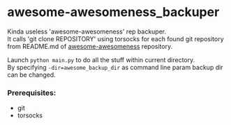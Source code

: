 awesome-awesomeness_backuper
============================
Kinda useless 'awesome-awesomeness' rep backuper.<br>
It calls 'git clone REPOSITORY' using torsocks for each found git repository from README.md of [awesome-awesomeness](https://github.com/bayandin/awesome-awesomeness) repository.<br>

Launch `python main.py` to do all the stuff within current directory.<br>
By specifying `-dir=awesome_backup_dir` as command line param backup dir can be changed.

### Prerequisites:
* git
* torsocks
